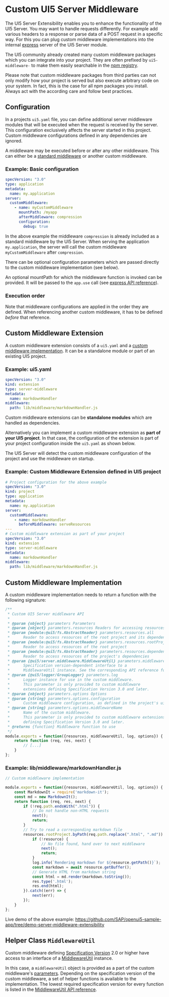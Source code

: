 # Custom UI5 Server Middleware

The UI5 Server Extensibility enables you to enhance the functionality of the UI5 Server. You may want to handle requests differently. For example add various headers to a response or parse data of a POST request in a specific way. For this you can plug custom middleware implementations into the internal [express](https://expressjs.com/) server of the UI5 Server module.

The UI5 community already created many custom middleware packages which you can integrate into your project. They are often prefixed by `ui5-middleware-` to make them easily searchable in the [npm registry](https://www.npmjs.com/search?q=ui5-middleware-).

Please note that custom middleware packages from third parties can not only modify how your project is served but also execute arbitrary code on your system. In fact, this is the case for all npm packages you install. Always act with the according care and follow best practices.

## Configuration
In a projects `ui5.yaml` file, you can define additional server middleware modules that will be executed when the request is received by the server. This configuration exclusively affects the server started in this project. Custom middleware configurations defined in any dependencies are ignored.

A middleware may be executed before or after any other middleware. This can either be a [standard middleware](../Server.md#standard-middleware) or another custom middleware.

### Example: Basic configuration
```yaml
specVersion: "3.0"
type: application
metadata:
  name: my.application
server:
  customMiddleware:
    - name: myCustomMiddleware
      mountPath: /myapp
      afterMiddleware: compression
      configuration:
        debug: true
```

In the above example the middleware `compression` is already included as a standard middleware by the UI5 Server. When serving the application `my.application`, the server will call the custom middleware `myCustomMiddleware` after `compression`.

There can be optional configuration parameters which are passed directly to the custom middleware implementation (see below).

An optional mountPath for which the middleware function is invoked can be provided. It will be passed to the `app.use` call (see [express API reference](https://expressjs.com/en/4x/api.html#app.use)).

### Execution order
Note that middleware configurations are applied in the order they are defined. When referencing another custom middleware, it has to be defined *before* that reference.

## Custom Middleware Extension
A custom middleware extension consists of a `ui5.yaml` and a [custom middleware implementation](#custom-middleware-implementation). It can be a standalone module or part of an existing UI5 project.

### Example: ui5.yaml

````yaml
specVersion: "3.0"
kind: extension
type: server-middleware
metadata:
  name: markdownHandler
middleware:
  path: lib/middleware/markdownHandler.js
````

Custom middleware extensions can be **standalone modules** which are handled as dependencies.

Alternatively you can implement a custom middleware extension as **part of your UI5 project**.
In that case, the configuration of the extension is part of your project configuration inside the `ui5.yaml` as shown below.

The UI5 Server will detect the custom middleware configuration of the project and use the middleware on startup.

### Example: Custom Middleware Extension defined in UI5 project

````yaml
# Project configuration for the above example
specVersion: "3.0"
kind: project
type: application
metadata:
  name: my.application
server:
  customMiddleware:
    - name: markdownHandler
      beforeMiddleware: serveResources
---
# Custom middleware extension as part of your project
specVersion: "3.0"
kind: extension
type: server-middleware
metadata:
  name: markdownHandler
middleware:
  path: lib/middleware/markdownHandler.js
````

## Custom Middleware Implementation
A custom middleware implementation needs to return a function with the following signature:
````javascript
/**
 * Custom UI5 Server middleware API
 *
 * @param {object} parameters Parameters
 * @param {object} parameters.resources Readers for accessing resources
 * @param {module:@ui5/fs.AbstractReader} parameters.resources.all
 *      Reader to access resources of the root project and its dependencies
 * @param {module:@ui5/fs.AbstractReader} parameters.resources.rootProject
 *      Reader to access resources of the root project
 * @param {module:@ui5/fs.AbstractReader} parameters.resources.dependencies
 *      Reader to access resources of the project's dependencies
 * @param {@ui5/server.middleware.MiddlewareUtil} parameters.middlewareUtil
 *      Specification version-dependent interface to a
 *      MiddlewareUtil instance. See the corresponding API reference for details.
 * @param {@ui5/logger/GroupLogger} parameters.log
 *      Logger instance for use in the custom middleware.
 *      This parameter is only provided to custom middleware
 *      extensions defining Specification Version 3.0 and later.
 * @param {object} parameters.options Options
 * @param {string} parameters.options.configuration
 *      Custom middleware configuration, as defined in the project's ui5.yaml
 * @param {string} parameters.options.middlewareName
 *      Name of the custom middleware.
 *      This parameter is only provided to custom middleware extensions
 *      defining Specification Version 3.0 and later.
 * @returns {function} Middleware function to use
 */
module.exports = function({resources, middlewareUtil, log, options}) {
    return function (req, res, next) {
        // [...]
    }
};
````

### Example: lib/middleware/markdownHandler.js
````javascript
// Custom middleware implementation

module.exports = function({resources, middlewareUtil, log, options}) {
    const MarkdownIt = require('markdown-it');
    const md = new MarkdownIt();
    return function (req, res, next) {
        if (!req.path.endsWith(".html")) {
            // Do not handle non-HTML requests
            next();
            return;
        }
        // Try to read a corresponding markdown file
        resources.rootProject.byPath(req.path.replace(".html", ".md")).then(async (resource) => {
            if (!resource) {
                // No file found, hand over to next middleware
                next();
                return;
            }
            log.info(`Rendering markdown for ${resource.getPath()}`);
            const markdown = await resource.getBuffer();
            // Generate HTML from markdown string
            const html = md.render(markdown.toString());
            res.type('.html');
            res.end(html);
        }).catch((err) => {
            next(err);
        });
    }
};
````

Live demo of the above example: https://github.com/SAP/openui5-sample-app/tree/demo-server-middleware-extensibility

## Helper Class `MiddlewareUtil`

Custom middleware defining [Specification Version](../Configuration.md#specification-versions) 2.0 or higher have access to an interface of a [MiddlewareUtil](https://sap.github.io/ui5-tooling/api/module-@ui5_server.middleware.MiddlewareUtil.html) instance.

In this case, a `middlewareUtil` object is provided as a part of the custom middleware's [parameters](#custom-middleware-implementation). Depending on the specification version of the custom middleware, a set of helper functions is available to the implementation. The lowest required specification version for every function is listed in the [MiddlewareUtil API reference](https://sap.github.io/ui5-tooling/api/module-@ui5_server.middleware.MiddlewareUtil.html).
